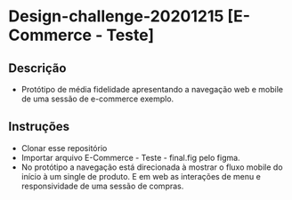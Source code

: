 # Design-challenge-20201215 [E-Commerce - Teste]

## Descrição

- Protótipo de média fidelidade apresentando a navegação web e mobile de uma sessão de e-commerce exemplo.

## Instruções

- Clonar esse repositório
- Importar arquivo E-Commerce - Teste - final.fig pelo figma.
- No protótipo a navegação está direcionada à mostrar o fluxo mobile do início à um single de produto. E em web as interações de menu e responsividade de uma sessão de compras.
